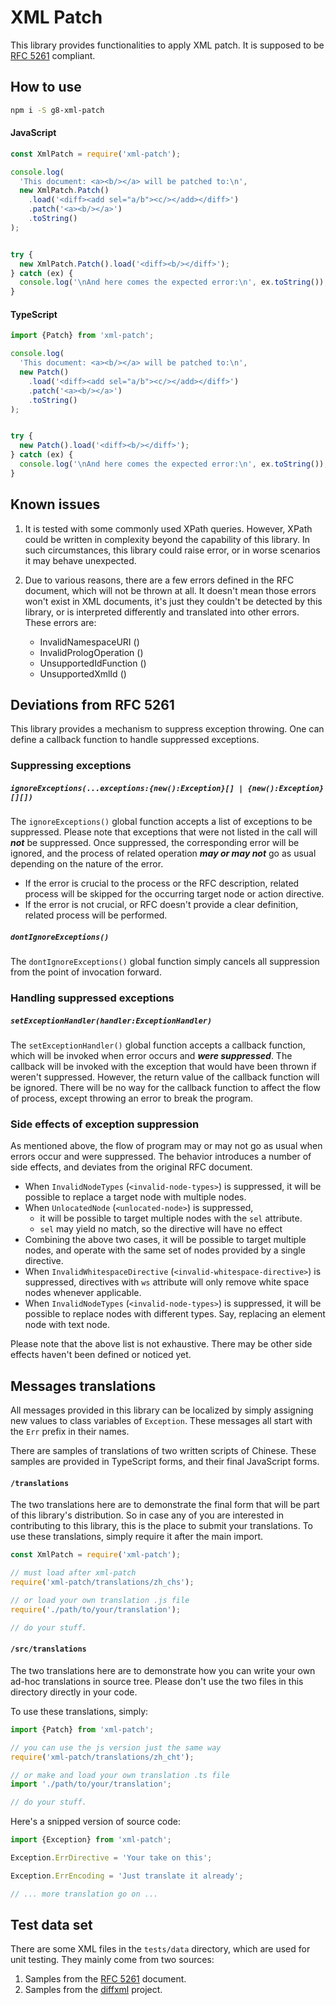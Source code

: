 # XML Patch

This library provides functionalities to apply XML patch.
It is supposed to be [RFC 5261](https://tools.ietf.org/html/rfc5261) compliant.


## How to use

```bash
npm i -S g8-xml-patch
```

#### JavaScript
```js
const XmlPatch = require('xml-patch');

console.log(
  'This document: <a><b/></a> will be patched to:\n',
  new XmlPatch.Patch()
    .load('<diff><add sel="a/b"><c/></add></diff>')
    .patch('<a><b/></a>')
    .toString()
);


try {
  new XmlPatch.Patch().load('<diff><b/></diff>');
} catch (ex) {
  console.log('\nAnd here comes the expected error:\n', ex.toString());
}
```

#### TypeScript
```ts
import {Patch} from 'xml-patch';

console.log(
  'This document: <a><b/></a> will be patched to:\n',
  new Patch()
    .load('<diff><add sel="a/b"><c/></add></diff>')
    .patch('<a><b/></a>')
    .toString()
);


try {
  new Patch().load('<diff><b/></diff>');
} catch (ex) {
  console.log('\nAnd here comes the expected error:\n', ex.toString());
}
```


## Known issues

1. It is tested with some commonly used XPath queries. However, XPath could be
written in complexity beyond the capability of this library. In such
circumstances, this library could raise error, or in worse scenarios it may
behave unexpected.

2. Due to various reasons, there are a few errors defined in the RFC document,
which will not be thrown at all. It doesn't mean those errors won't exist in
XML documents, it's just they couldn't be detected by this library, or is
interpreted differently and translated into other errors. These errors are:
    * InvalidNamespaceURI (<invalid-namespace-uri>)
    * InvalidPrologOperation (<invalid-prolog-operation>)
    * UnsupportedIdFunction (<unsupported-id-function>)
    * UnsupportedXmlId (<unsupported-xml-id>)


## Deviations from RFC 5261
This library provides a mechanism to suppress exception throwing. One can define
a callback function to handle suppressed exceptions.

### Suppressing exceptions

##### `ignoreExceptions(...exceptions:{new():Exception}[] | {new():Exception}[][])`
The `ignoreExceptions()` global function accepts a list of exceptions to be
suppressed. Please note that exceptions that were not listed in the call will
***not*** be suppressed. Once suppressed, the corresponding error will be ignored,
and the process of related operation ***may or may not*** go as usual depending on
the nature of the error.

* If the error is crucial to the process or the RFC description, related
process will be skipped for the occurring target node or action directive.
* If the error is not crucial, or RFC doesn't provide a clear definition,
related process will be performed.

##### `dontIgnoreExceptions()`
The `dontIgnoreExceptions()` global function simply cancels all suppression
from the point of invocation forward.

### Handling suppressed exceptions

##### `setExceptionHandler(handler:ExceptionHandler)`
The `setExceptionHandler()` global function accepts a callback function, which
will be invoked when error occurs and ***were suppressed***. The callback will
be invoked with the exception that would have been thrown if weren't suppressed.
However, the return value of the callback function will be ignored. There will
be no way for the callback function to affect the flow of process, except
throwing an error to break the program.

### Side effects of exception suppression
As mentioned above, the flow of program may or may not go as usual when errors
occur and were suppressed. The behavior introduces a number of side effects,
and deviates from the original RFC document.

* When `InvalidNodeTypes` (`<invalid-node-types>`) is suppressed, it will
be possible to replace a target node with multiple nodes.
* When `UnlocatedNode` (`<unlocated-node>`) is suppressed,
    - it will be possible to target multiple nodes with the `sel` attribute.
    - `sel` may yield no match, so the directive will have no effect
* Combining the above two cases, it will be possible to target multiple
nodes, and operate with the same set of nodes provided by a single directive.
* When `InvalidWhitespaceDirective` (`<invalid-whitespace-directive>`) is
suppressed, directives with `ws` attribute will only remove white space
nodes whenever applicable.
* When `InvalidNodeTypes` (`<invalid-node-types>`) is suppressed, it will
be possible to replace nodes with different types. Say, replacing an
element node with text node.

Please note that the above list is not exhaustive. There may be other side
effects haven't been defined or noticed yet.


## Messages translations

All messages provided in this library can be localized by simply assigning new
values to class variables of `Exception`. These messages all start with the
`Err` prefix in their names.

There are samples of translations of two written scripts of Chinese. These samples are provided in TypeScript forms, and their final JavaScript forms.

#### `/translations`

The two translations here are to demonstrate the final form that will be part
of this library's distribution. So in case any of you are interested in
contributing to this library, this is the place to submit your translations.
To use these translations, simply require it after the main import.

```js
const XmlPatch = require('xml-patch');

// must load after xml-patch
require('xml-patch/translations/zh_chs');

// or load your own translation .js file
require('./path/to/your/translation');

// do your stuff.
```

#### `/src/translations`

The two translations here are to demonstrate how you can write your own ad-hoc
translations in source tree. Please don't use the two files in this directory
directly in your code.

To use these translations, simply:

```ts
import {Patch} from 'xml-patch';

// you can use the js version just the same way
require('xml-patch/translations/zh_cht');

// or make and load your own translation .ts file
import './path/to/your/translation';

// do your stuff.
```

Here's a snipped version of source code:
```ts
import {Exception} from 'xml-patch';

Exception.ErrDirective = 'Your take on this';

Exception.ErrEncoding = 'Just translate it already';

// ... more translation go on ...
```


## Test data set
There are some XML files in the `tests/data` directory, which are used for
unit testing. They mainly come from two sources:

1. Samples from the [RFC 5261](https://tools.ietf.org/html/rfc5261) document.
2. Samples from the [diffxml](http://diffxml.sourceforge.net/) project.
